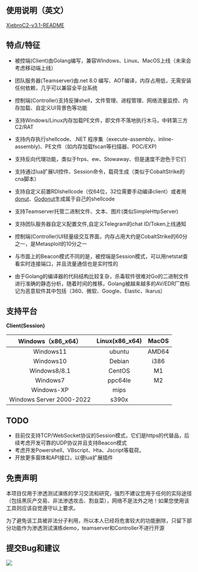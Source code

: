 



## 使用说明（英文）

[XiebroC2-v3.1-README](https://github.com/INotGreen/XiebroC2/blob/main/README_EN.md)



## 特点/特征

- 被控端(Client)由Golang编写，兼容WIndows、Linux、MacOS上线（未来会考虑移动端上线）

- 团队服务器(Teamserver)由.net 8.0 编写、AOT编译，内存占用低，无需安装任何依赖，几乎可以兼容全平台系统

- 控制端(Controller)支持反弹shell，文件管理、进程管理、网络流量监控、内存加载、自定义UI背景色等功能

- 支持Windows/Linux内存加载PE文件，即文件不落地执行木马，中转第三方C2/RAT

- 支持内存执行shellcode、.NET 程序集（execute-assembly、inline-assembly)、PE文件（如内存加载fscan等扫描器、POC/EXP)

- 支持反向代理功能，类似于frps、ew、Stowaway、但是速度不逊色于它们

- 支持通过lua扩展UI控件、Session命令，载荷生成（类似于CobaltStrike的cna脚本）

- 支持自定义前置RDIshellcode（仅64位，32位需要手动编译client）或者用[donut](https://github.com/TheWover/donut)、[Godonut](https://github.com/Binject/go-donut)生成属于自己的shellcode

- 支持Teamserver托管二进制文件、文本、图片(类似SimpleHttpServer)

- 支持团队服务器自定义配置文件,自定义Telegram的chat ID/Token上线通知

- 控制端(Controller)UI轻量级交互界面，内存占用大约是CobaltStrike的60分之一，是Metasploit的10分之一

- 与市面上的Beacon模式不同的是，被控端是Session模式，可以用netstat查看实时连接端口，并且流量通信也是实时性的

- 由于Golang的编译器的代码结构比较复杂，杀毒软件很难对Go的二进制文件进行准确的静态分析，随着时间的推移，Golang被越来越多的AV/EDR厂商标记为恶意软件其中包括（360、微软、Google、Elastic、Ikarus）

  

## 支持平台

**Client(Session)**

|    Windows（x86_x64）    | Linux(x86_x64) | MacOS |
| :----------------------: | :------------: | :---: |
|        Windows11         |     ubuntu     | AMD64 |
|        Windows10         |     Debian     | i386  |
|       Windows8/8.1       |     CentOS     |  M1   |
|         Windows7         |    ppc64le     |  M2   |
|        Windows-XP        |      mips      |       |
| Windows Server 2000-2022 |     s390x      |       |





## TODO

- 目前仅支持TCP/WebSocket协议的Session模式，它们是https的代替品，后续考虑开发可靠的UDP协议并且支持Beacon模式
- 考虑开发Powershell、VBscript、Hta、Jscript等载荷。
- 开放更多窗体和API接口，以便lua扩展插件



## 免责声明

本项目仅用于渗透测试演练的学习交流和研究，强烈不建议您用于任何的实际途径（包括黑灰产交易、非法渗透攻击、割韭菜），网络不是法外之地！如果您使用该工具则应该自觉遵守以上要求。

为了避免该工具被非法分子利用，所以本人已经将危害较大的功能删除，只留下部分功能作为渗透测试演练demo，teamserver和Controller不进行开源

## 提交Bug和建议



<img src="Image\Image.jpg"  />



